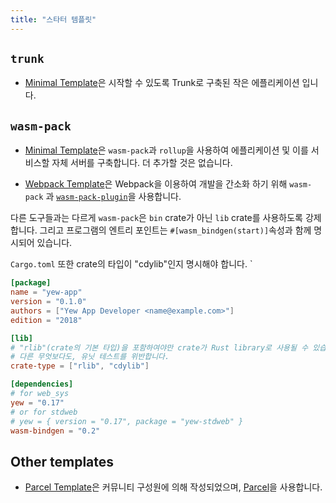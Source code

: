 ```yaml
---
title: "스타터 템플릿"
---
```


## `trunk`

- [Minimal Template](https://github.com/yewstack/yew-trunk-minimal-template)은 시작할 수 있도록 Trunk로 구축된 작은 에플리케이션 입니다.

## `wasm-pack`

- [Minimal Template](https://github.com/yewstack/yew-wasm-pack-minimal)은 `wasm-pack`과
  `rollup`을 사용하여 에플리케이션 및 이를 서비스할 자체 서버를 구축합니다. 더 추가할 것은 없습니다.

- [Webpack Template](https://github.com/yewstack/yew-wasm-pack-template)은 Webpack을 이용하여 개발을 간소화 하기 위해 `wasm-pack` 과
  [`wasm-pack-plugin`](https://github.com/wasm-tool/wasm-pack-plugin)을 사용합니다.


다른 도구들과는 다르게 `wasm-pack`은 `bin` crate가 아닌 `lib` crate를 사용하도록 강제합니다.
그리고 프로그램의 엔트리 포인트는 `#[wasm_bindgen(start)]`속성과 함께 명시되어 있습니다.

`Cargo.toml` 또한 crate의 타입이 "cdylib"인지 명시해야 합니다.
`
```toml
[package]
name = "yew-app"
version = "0.1.0"
authors = ["Yew App Developer <name@example.com>"]
edition = "2018"

[lib]
# "rlib"(crate의 기본 타입)을 포함하여야만 crate가 Rust library로 사용될 수 있습니다.
# 다른 무엇보다도, 유닛 테스트를 위반합니다.
crate-type = ["rlib", "cdylib"]

[dependencies]
# for web_sys
yew = "0.17"
# or for stdweb
# yew = { version = "0.17", package = "yew-stdweb" }
wasm-bindgen = "0.2"
```

## Other templates

- [Parcel Template](https://github.com/spielrs/yew-parcel-template)은 커뮤니티 구성원에 의해 작성되었으며, 
  [Parcel](https://parceljs.org/)을 사용합니다.

